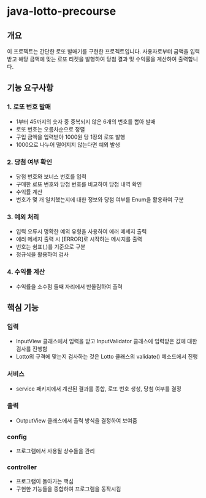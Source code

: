 # java-lotto-precourse
## 개요
이 프로젝트는 간단한 로또 발매기를 구현한 프로젝트입니다.
사용자로부터 금액을 입력받고 해당 금액에 맞는 로또 티켓을 발행하여 당첨 결과 및 수익률을 계산하여 출력합니다.

## 기능 요구사항
### 1. 로또 번호 발매
* 1부터 45까지의 숫자 중 중복되지 않은 6개의 번호를 뽑아 발매
* 로또 번호는 오름차순으로 정렬
* 구입 금액을 입력받아 1000원 당 1장의 로또 발행
* 1000으로 나누어 떨어지지 않는다면 예외 발생
### 2. 당첨 여부 확인
* 당첨 번호와 보너스 번호를 입력
* 구매한 로또 번호와 당첨 번호를 비교하여 당첨 내역 확인
* 수익률 계산
* 번호가 몇 개 일치했는지에 대한 정보와 당첨 여부를 Enum을 활용하여 구분
### 3. 예외 처리
* 입력 오류시 명확한 예외 유형을 사용하여 에러 메세지 출력
* 에러 메세지 출력 시 [ERROR]로 시작하는 메시지를 출력
* 번호는 쉼표(,)를 기준으로 구분
* 정규식을 활용하여 검사
### 4. 수익률 계산
* 수익률을 소수점 둘째 자리에서 반올림하여 출력
## 핵심 기능
### 입력
* InputView 클래스에서 입력을 받고 InputValidator 클래스에 입력받은 값에 대한 검사를 진행함
* Lotto의 규격에 맞는지 검사하는 것은 Lotto 클래스의 validate() 메소드에서 진행
### 서비스
* service 패키지에서 계산된 결과를 종합, 로또 번호 생성, 당첨 여부를 결정
### 출력
* OutputView 클래스에서 출력 방식을 결정하여 보여줌
### config
* 프로그램에서 사용될 상수들을 관리
### controller
* 프로그램이 돌아가는 핵심
* 구현한 기능들을 종합하여 프로그램을 동작시킴